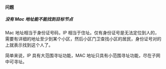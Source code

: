 #### 问题
##### 没有 Mac 地址能不能找到目标节点
Mac 地址相当于身份证号码，IP 相当于住址。仅有身份证号是无法定位到人的，需要有详细的地址至少到某个小区，然后小区门卫查找小区的居民，身份证号对的上就表示找到这个人了。  

简单来说，IP 具有大范围寻址功能，MAC 地址只具有小范围寻址功能，尽在子网中可寻址。 
